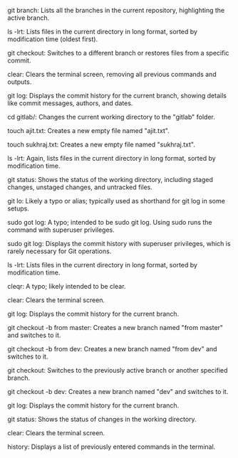 git branch: Lists all the branches in the current repository, highlighting the active branch.

ls -lrt: Lists files in the current directory in long format, sorted by modification time (oldest first).

git checkout: Switches to a different branch or restores files from a specific commit.

clear: Clears the terminal screen, removing all previous commands and outputs.

git log: Displays the commit history for the current branch, showing details like commit messages, authors, and dates.

cd gitlab/: Changes the current working directory to the "gitlab" folder.

touch ajit.txt: Creates a new empty file named "ajit.txt".

touch sukhraj.txt: Creates a new empty file named "sukhraj.txt".

ls -lrt: Again, lists files in the current directory in long format, sorted by modification time.

git status: Shows the status of the working directory, including staged changes, unstaged changes, and untracked files.

git lo: Likely a typo or alias; typically used as shorthand for git log in some setups.

sudo got log: A typo; intended to be sudo git log. Using sudo runs the command with superuser privileges.

sudo git log: Displays the commit history with superuser privileges, which is rarely necessary for Git operations.

ls -lrt: Lists files in the current directory in long format, sorted by modification time.

cleqr: A typo; likely intended to be clear.

clear: Clears the terminal screen.

git log: Displays the commit history for the current branch.

git checkout -b from master: Creates a new branch named "from master" and switches to it.

git checkout -b from dev: Creates a new branch named "from dev" and switches to it.

git checkout: Switches to the previously active branch or another specified branch.

git checkout -b dev: Creates a new branch named "dev" and switches to it.

git log: Displays the commit history for the current branch.

git status: Shows the status of changes in the working directory.

clear: Clears the terminal screen.

history: Displays a list of previously entered commands in the terminal.
